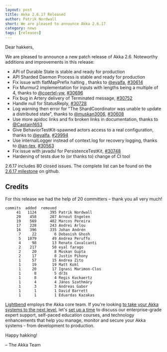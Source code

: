 ```yaml
---
layout: post
title: Akka 2.6.17 Released
author: Patrik Nordwall
short: We are pleased to announce Akka 2.6.17
category: news
tags: [releases]
---
```


Dear hakkers,

We are pleased to announce a new patch release of Akka 2.6. Noteworthy additions and improvements in this release:

 * API of Durable State is stable and ready for production
 * API Sharded Daemon Process is stable and ready for production
 * Fix issue with flatMapPrefix halting , thanks to [@eyalfa](https://github.com/eyalfa), [#30614](https://github.com/akka/akka/issues/30614)
 * Fix Murmur2 implementation for inputs with lengths being a multiple of 4, thanks to [@coertel-yw](https://github.com/coertel-yw), [#30696](https://github.com/akka/akka/issues/30696)
 * Fix bug in Artery delivery of Terminated message, [#30752](https://github.com/akka/akka/pull/30752)
 * Handle null for StatusReply, [#30728](https://github.com/akka/akka/pull/30728)
 * Log warning then error for "The ShardCoordinator was unable to update a distributed state", thanks to [@muskan3006](https://github.com/muskan3006), [#30608](https://github.com/akka/akka/issues/30608)
 * Use more apidoc links and fix broken links in documentation, thanks to [@Captain1653](https://github.com/Captain1653)
 * Give BehaviorTestKit-spawned actors access to a real configuration, thanks to [@eyalfa](https://github.com/eyalfa), [#29994](https://github.com/akka/akka/issues/29994)
 * Use internalLogger instead of context.log for recovery logging, thanks to [@an-tex](https://github.com/an-tex), [#30563](https://github.com/akka/akka/pull/30563)
 * Fix issue with javadsl for PersistenceTestKit, [#30748](https://github.com/akka/akka/pull/30748)
 * Hardening of tests due to (or thanks to) change of CI tool

2.6.17 includes 80 closed issues. The complete list can be found on the [2.6.17 milestone](https://github.com/akka/akka/milestone/178?closed=1) on github.


## Credits

For this release we had the help of 20 committers – thank you all very much!

```
commits  added  removed
     41   1124      395 Patrik Nordwall
     20    458      287 Arnout Engelen
     19    569      482 Marcos Pereira
     17    228      243 Andrei Arlou
     16    396      335 Johan Andrén
      7     22        6 Debasish Ghosh
      5   1079       49 Andrea Peruffo
      4     98       13 Renato Cavalcanti
      2    217       50 eyal farago
      2     20        8 Muskan Gupta
      2     17        8 Justin Pihony
      1     57       15 Andrea Zito
      1     19       19 Matt Kohl
      1     20       17 Ignasi Marimon-Clos
      1      8        5 dr3s
      1      8        4 Regis Kuckaertz
      1      4        4 János Szathmáry
      1      3        3 Andreas Gabor
      1      1        1 David Barrett
      1      1        1 Eduardas Kazakas
```

[Lightbend](https://www.lightbend.com/) employs the Akka core team. If you're looking [to take your Akka systems to the next level](https://www.lightbend.com/akka-platform#subscription), let's [set up a time](https://www.lightbend.com/contact) to discuss our enterprise-grade expert support, self-paced education courses, and technology enhancements that help you manage, monitor and secure your Akka systems - from development to production.

Happy hakking!

– The Akka Team

